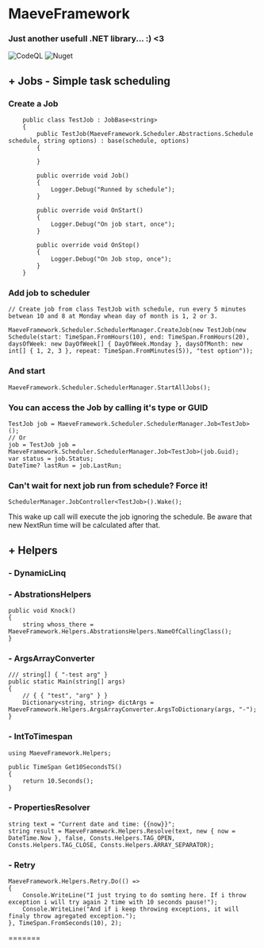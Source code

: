 # MaeveFramework
### Just another usefull .NET library... :) <3

![CodeQL](https://github.com/kubala156/MaeveFramework/workflows/CodeQL/badge.svg)
![Nuget](https://img.shields.io/nuget/v/MaeveFramework)

## + Jobs - Simple task scheduling
### Create a Job

```
    public class TestJob : JobBase<string>
    {
        public TestJob(MaeveFramework.Scheduler.Abstractions.Schedule schedule, string options) : base(schedule, options)
        {
			
        }

        public override void Job()
        {
            Logger.Debug("Runned by schedule");
        }

        public override void OnStart()
        {
            Logger.Debug("On job start, once");
        }

        public override void OnStop()
        {
            Logger.Debug("On Job stop, once");
        }
    }
```

### Add job to scheduler

```
// Create job from class TestJob with schedule, run every 5 minutes betwean 10 and 8 at Monday whean day of month is 1, 2 or 3.

MaeveFramework.Scheduler.SchedulerManager.CreateJob(new TestJob(new Schedule(start: TimeSpan.FromHours(10), end: TimeSpan.FromHours(20), daysOfWeek: new DayOfWeek[] { DayOfWeek.Monday }, daysOfMonth: new int[] { 1, 2, 3 }, repeat: TimeSpan.FromMinutes(5)), "test option"));
```

### And start

```
MaeveFramework.Scheduler.SchedulerManager.StartAllJobs();
```

### You can access the Job by calling it's type or GUID

```
TestJob job = MaeveFramework.Scheduler.SchedulerManager.Job<TestJob>();
// Or
job = TestJob job = MaeveFramework.Scheduler.SchedulerManager.Job<TestJob>(job.Guid);
var status = job.Status;
DateTime? lastRun = job.LastRun;
```

### Can't wait for next job run from schedule? Force it!

```
SchedulerManager.JobController<TestJob>().Wake();
```

This wake up call will execute the job ignoring the schedule. Be aware that new NextRun time will be calculated after that.

## + Helpers

### - DynamicLinq
### - AbstrationsHelpers
```
public void Knock()
{
	string whoss_there = MaeveFramework.Helpers.AbstrationsHelpers.NameOfCallingClass();
}
```
### - ArgsArrayConverter
```
/// string[] { "-test arg" }
public static Main(string[] args)
{
	// { { "test", "arg" } }
	Dictionary<string, string> dictArgs = MaeveFramework.Helpers.ArgsArrayConverter.ArgsToDictionary(args, "-");
}
```
### - IntToTimespan
```
using MaeveFramework.Helpers;

public TimeSpan Get10SecondsTS() 
{
	return 10.Seconds();
}
```
### - PropertiesResolver
```
string text = "Current date and time: {{now}}";
string result = MaeveFramework.Helpers.Resolve(text, new { now = DateTime.Now }, false, Consts.Helpers.TAG_OPEN, Consts.Helpers.TAG_CLOSE, Consts.Helpers.ARRAY_SEPARATOR);
```
### - Retry

```
MaeveFramework.Helpers.Retry.Do(() =>
{
	Console.WriteLine("I just trying to do somting here. If i throw exception i will try again 2 time with 10 seconds pause!");
    Console.WriteLine("And if i keep throwing exceptions, it will finaly throw agregated exception.");
}, TimeSpan.FromSeconds(10), 2);
```

=======
